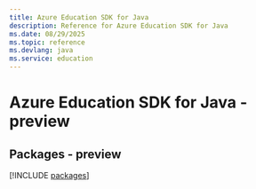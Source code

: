 ```yaml
---
title: Azure Education SDK for Java
description: Reference for Azure Education SDK for Java
ms.date: 08/29/2025
ms.topic: reference
ms.devlang: java
ms.service: education
---
```

# Azure Education SDK for Java - preview
## Packages - preview
[!INCLUDE [packages](education-index.md)]